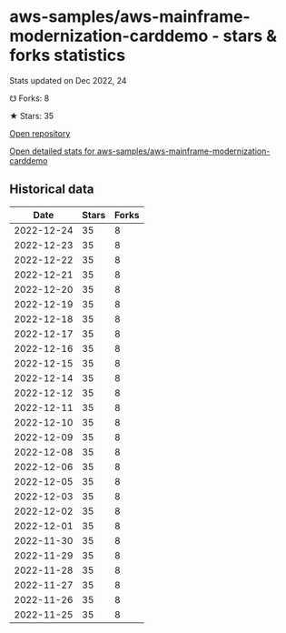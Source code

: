 # aws-samples/aws-mainframe-modernization-carddemo - stars & forks statistics

Stats updated on Dec 2022, 24

☋ Forks: 8

★ Stars: 35

[Open repository](https://github.com/aws-samples/aws-mainframe-modernization-carddemo)

[Open detailed stats for aws-samples/aws-mainframe-modernization-carddemo](https://reviewgithub.com/rep/aws-samples/aws-mainframe-modernization-carddemo)

## Historical data
| Date | Stars | Forks |
|------|-------|-------|
| 2022-12-24 | 35 | 8 | 
| 2022-12-23 | 35 | 8 | 
| 2022-12-22 | 35 | 8 | 
| 2022-12-21 | 35 | 8 | 
| 2022-12-20 | 35 | 8 | 
| 2022-12-19 | 35 | 8 | 
| 2022-12-18 | 35 | 8 | 
| 2022-12-17 | 35 | 8 | 
| 2022-12-16 | 35 | 8 | 
| 2022-12-15 | 35 | 8 | 
| 2022-12-14 | 35 | 8 | 
| 2022-12-12 | 35 | 8 | 
| 2022-12-11 | 35 | 8 | 
| 2022-12-10 | 35 | 8 | 
| 2022-12-09 | 35 | 8 | 
| 2022-12-08 | 35 | 8 | 
| 2022-12-06 | 35 | 8 | 
| 2022-12-05 | 35 | 8 | 
| 2022-12-03 | 35 | 8 | 
| 2022-12-02 | 35 | 8 | 
| 2022-12-01 | 35 | 8 | 
| 2022-11-30 | 35 | 8 | 
| 2022-11-29 | 35 | 8 | 
| 2022-11-28 | 35 | 8 | 
| 2022-11-27 | 35 | 8 | 
| 2022-11-26 | 35 | 8 | 
| 2022-11-25 | 35 | 8 | 

